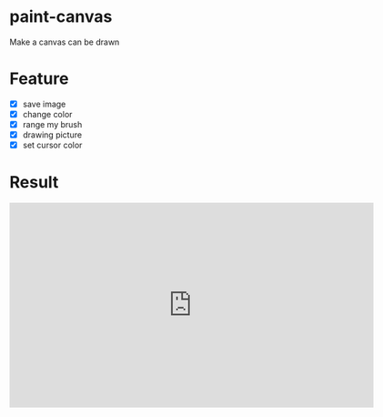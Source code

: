 # paint-canvas
Make a canvas can be drawn

# Feature

- [X] save image
- [X] change color
- [X] range my brush
- [X] drawing picture
- [X] set cursor color

# Result

<iframe width="640" height="360" src="https://youtu.be/H_Uk7YGUplM" frameborder="0" gesture="media" allowfullscreen=""></iframe>
